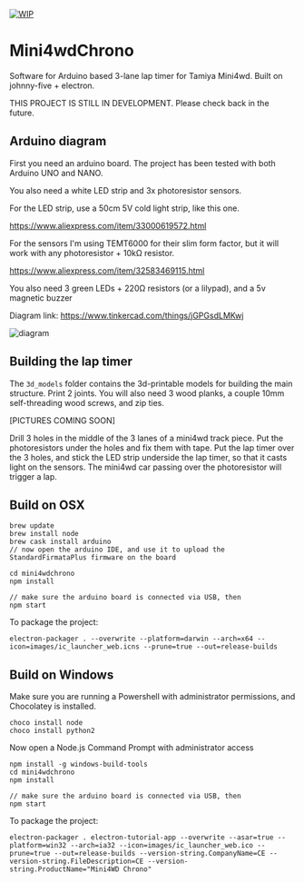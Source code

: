 [![WIP](https://img.shields.io/badge/status-WORK%20IN%20PROGRESS-red.svg)](https://github.com/Pimentoso/mini4wdchrono)

# Mini4wdChrono

Software for Arduino based 3-lane lap timer for Tamiya Mini4wd. Built on johnny-five + electron.

THIS PROJECT IS STILL IN DEVELOPMENT. Please check back in the future.

## Arduino diagram

First you need an arduino board. The project has been tested with both Arduino UNO and NANO.

You also need a white LED strip and 3x photoresistor sensors.

For the LED strip, use a 50cm 5V cold light strip, like this one.

https://www.aliexpress.com/item/33000619572.html

For the sensors I'm using TEMT6000 for their slim form factor, but it will work with any photoresistor + 10kΩ resistor.

https://www.aliexpress.com/item/32583469115.html

You also need 3 green LEDs + 220Ω resistors (or a lilypad), and a 5v magnetic buzzer

Diagram link: https://www.tinkercad.com/things/jGPGsdLMKwj

![diagram](https://cdn.jsdelivr.net/gh/Pimentoso/mini4wdchrono/images/schema.png)

## Building the lap timer

The ```3d_models``` folder contains the 3d-printable models for building the main structure. Print 2 joints.
You will also need 3 wood planks, a couple 10mm self-threading wood screws, and zip ties.

[PICTURES COMING SOON]

Drill 3 holes in the middle of the 3 lanes of a mini4wd track piece. Put the photoresistors under the holes and fix them with tape.
Put the lap timer over the 3 holes, and stick the LED strip underside the lap timer, so that it casts light on the sensors.
The mini4wd car passing over the photoresistor will trigger a lap.

## Build on OSX

```
brew update
brew install node
brew cask install arduino
// now open the arduino IDE, and use it to upload the StandardFirmataPlus firmware on the board

cd mini4wdchrono
npm install

// make sure the arduino board is connected via USB, then
npm start
```

To package the project:

```
electron-packager . --overwrite --platform=darwin --arch=x64 --icon=images/ic_launcher_web.icns --prune=true --out=release-builds
```

## Build on Windows

Make sure you are running a Powershell with administrator permissions, and Chocolatey is installed.

```
choco install node
choco install python2
```

Now open a Node.js Command Prompt with administrator access

```
npm install -g windows-build-tools
cd mini4wdchrono
npm install

// make sure the arduino board is connected via USB, then
npm start
```

To package the project:

```
electron-packager . electron-tutorial-app --overwrite --asar=true --platform=win32 --arch=ia32 --icon=images/ic_launcher_web.ico --prune=true --out=release-builds --version-string.CompanyName=CE --version-string.FileDescription=CE --version-string.ProductName="Mini4WD Chrono"
```